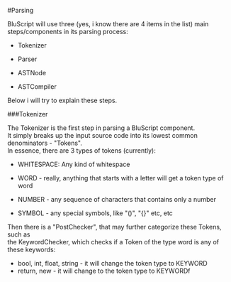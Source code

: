 #Parsing

BluScript will use three (yes, i know there are 4 items in the list) main steps/components in its parsing process:

* Tokenizer

* Parser

* ASTNode

* ASTCompiler

Below i will try to explain these steps.


###Tokenizer

The Tokenizer is the first step in parsing a BluScript component.  
It simply breaks up the input source code into its lowest common denominators - "Tokens".  
In essence, there are 3 types of tokens (currently):

* WHITESPACE: Any kind of whitespace

* WORD - really, anything that starts with a letter will get a token type of word

* NUMBER - any sequence of characters that contains only a number

* SYMBOL - any special symbols, like "()", "{}" etc, etc  

Then there is a "PostChecker", that may further categorize these Tokens, such as  
the KeywordChecker, which checks if a Token of the type word is any of these keywords:

* bool, int, float, string - it will change the token type to KEYWORD
* return, new - it will change to the token type to KEYWORDf